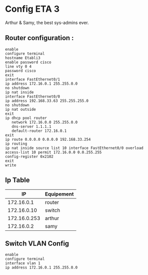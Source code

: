# Config ETA 3

Arthur & Samy, the best sys-admins ever.

## Router configuration :

```config
enable
configure terminal
hostname Etabli3
enable password cisco
line vty 0 4
password cisco
exit
interface FastEthernet0/1
ip address 172.16.0.1 255.255.0.0
no shutdown
ip nat inside
interface FastEthernet0/0
ip address 192.168.33.63 255.255.255.0
no shutdown
ip nat outside
exit
ip dhcp pool router
   network 172.16.0.0 255.255.0.0
   dns-server 1.1.1.1
   default-router 172.16.0.1
exit
ip route 0.0.0.0 0.0.0.0 192.168.33.254
ip routing
ip nat inside source list 10 interface FastEthernet0/0 overload
access-list 10 permit 172.16.0.0 0.0.255.255
config-register 0x2102
exit
write
```

## Ip Table

| IP           | Equipement |
| ------------ | ---------- |
| 172.16.0.1   | router     |
| 172.16.0.10  | switch     |
| 172.16.0.253 | arthur     |
| 172.16.0.2   | samy       |

## Switch VLAN Config

```config
enable
configure terminal
interface vlan 1
ip address 172.16.0.1 255.255.0.0
```
